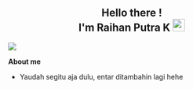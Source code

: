 <h2 align="center">Hello there ! <br>I'm Raihan Putra K <img src="https://github.com/TheDudeThatCode/TheDudeThatCode/blob/master/Assets/Hi.gif" width=25px height=25px> </h2>

<img align="center" src="https://raw.githubusercontent.com/lunareixx/lunareixx/master/assets/Hi_Onodera.gif">

<p><strong>About me</strong></p>

* Yaudah segitu aja dulu, entar ditambahin lagi hehe

